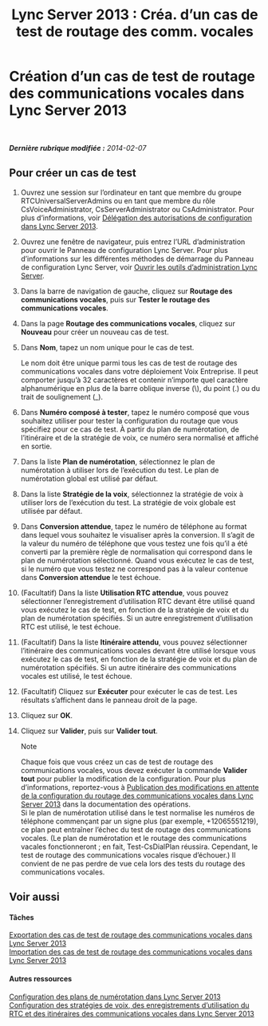 ﻿---
title: "Lync Server 2013 : Créa. d’un cas de test de routage des comm. vocales"
TOCTitle: Création d’un cas de test de routage des communications vocales
ms:assetid: 43a07a5b-2f20-462a-81e5-d628c18391e0
ms:mtpsurl: https://technet.microsoft.com/fr-fr/library/Gg425935(v=OCS.15)
ms:contentKeyID: 49297043
ms.date: 05/20/2016
mtps_version: v=OCS.15
ms.translationtype: HT
---

# Création d’un cas de test de routage des communications vocales dans Lync Server 2013

 

_**Dernière rubrique modifiée :** 2014-02-07_

## Pour créer un cas de test

1.  Ouvrez une session sur l’ordinateur en tant que membre du groupe RTCUniversalServerAdmins ou en tant que membre du rôle CsVoiceAdministrator, CsServerAdministrator ou CsAdministrator. Pour plus d’informations, voir [Délégation des autorisations de configuration dans Lync Server 2013](lync-server-2013-delegate-setup-permissions.md).

2.  Ouvrez une fenêtre de navigateur, puis entrez l’URL d’administration pour ouvrir le Panneau de configuration Lync Server. Pour plus d’informations sur les différentes méthodes de démarrage du Panneau de configuration Lync Server, voir [Ouvrir les outils d’administration Lync Server](lync-server-2013-open-lync-server-administrative-tools.md).

3.  Dans la barre de navigation de gauche, cliquez sur **Routage des communications vocales**, puis sur **Tester le routage des communications vocales**.

4.  Dans la page **Routage des communications vocales**, cliquez sur **Nouveau** pour créer un nouveau cas de test.

5.  Dans **Nom**, tapez un nom unique pour le cas de test.
    
    Le nom doit être unique parmi tous les cas de test de routage des communications vocales dans votre déploiement Voix Entreprise. Il peut comporter jusqu’à 32 caractères et contenir n’importe quel caractère alphanumérique en plus de la barre oblique inverse (\\), du point (.) ou du trait de soulignement (\_).

6.  Dans **Numéro composé à tester**, tapez le numéro composé que vous souhaitez utiliser pour tester la configuration du routage que vous spécifiez pour ce cas de test. À partir du plan de numérotation, de l’itinéraire et de la stratégie de voix, ce numéro sera normalisé et affiché en sortie.

7.  Dans la liste **Plan de numérotation**, sélectionnez le plan de numérotation à utiliser lors de l’exécution du test. Le plan de numérotation global est utilisé par défaut.

8.  Dans la liste **Stratégie de la voix**, sélectionnez la stratégie de voix à utiliser lors de l’exécution du test. La stratégie de voix globale est utilisée par défaut.

9.  Dans **Conversion attendue**, tapez le numéro de téléphone au format dans lequel vous souhaitez le visualiser après la conversion. Il s’agit de la valeur du numéro de téléphone que vous testez une fois qu’il a été converti par la première règle de normalisation qui correspond dans le plan de numérotation sélectionné. Quand vous exécutez le cas de test, si le numéro que vous testez ne correspond pas à la valeur contenue dans **Conversion attendue** le test échoue.

10. (Facultatif) Dans la liste **Utilisation RTC attendue**, vous pouvez sélectionner l’enregistrement d’utilisation RTC devant être utilisé quand vous exécutez le cas de test, en fonction de la stratégie de voix et du plan de numérotation spécifiés. Si un autre enregistrement d’utilisation RTC est utilisé, le test échoue.

11. (Facultatif) Dans la liste **Itinéraire attendu**, vous pouvez sélectionner l’itinéraire des communications vocales devant être utilisé lorsque vous exécutez le cas de test, en fonction de la stratégie de voix et du plan de numérotation spécifiés. Si un autre itinéraire des communications vocales est utilisé, le test échoue.

12. (Facultatif) Cliquez sur **Exécuter** pour exécuter le cas de test. Les résultats s’affichent dans le panneau droit de la page.

13. Cliquez sur **OK**.

14. Cliquez sur **Valider**, puis sur **Valider tout**.
    
    > [!NOTE]  
    > Chaque fois que vous créez un cas de test de routage des communications vocales, vous devez exécuter la commande <strong>Valider tout</strong> pour publier la modification de la configuration. Pour plus d’informations, reportez-vous à <a href="lync-server-2013-publish-pending-changes-to-the-voice-routing-configuration.md">Publication des modifications en attente de la configuration du routage des communications vocales dans Lync Server 2013</a> dans la documentation des opérations.    
    Si le plan de numérotation utilisé dans le test normalise les numéros de téléphone commençant par un signe plus (par exemple, +12065551219), ce plan peut entraîner l’échec du test de routage des communications vocales. (Le plan de numérotation et le routage des communications vacales fonctionneront ; en fait, Test-CsDialPlan réussira. Cependant, le test de routage des communications vocales risque d’échouer.) Il convient de ne pas perdre de vue cela lors des tests du routage des communications vocales.

## Voir aussi

#### Tâches

[Exportation des cas de test de routage des communications vocales dans Lync Server 2013](lync-server-2013-export-voice-routing-test-cases.md)  
[Importation des cas de test de routage des communications vocales dans Lync Server 2013](lync-server-2013-import-voice-routing-test-cases.md)  

#### Autres ressources

[Configuration des plans de numérotation dans Lync Server 2013](lync-server-2013-configuring-dial-plans.md)  
[Configuration des stratégies de voix, des enregistrements d’utilisation du RTC et des itinéraires des communications vocales dans Lync Server 2013](lync-server-2013-configuring-voice-policies-pstn-usage-records-and-voice-routes.md)

